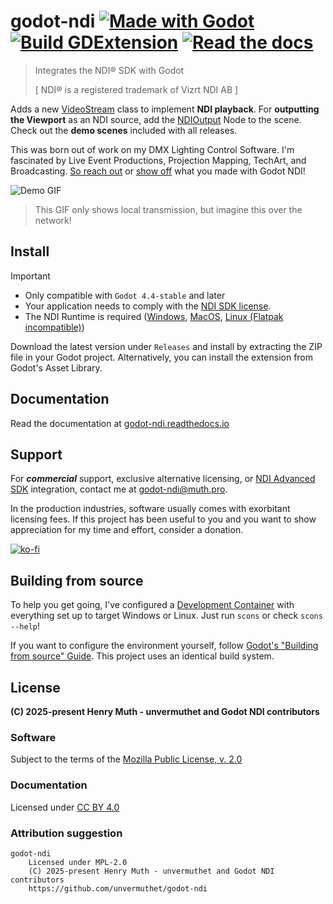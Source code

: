 # godot-ndi [![Made with Godot](https://img.shields.io/badge/Made%20with-Godot-478CBF?style=flat&logo=godot%20engine&logoColor=white)](https://godotengine.org) [![Build GDExtension](https://github.com/unvermuthet/godot-ndi/actions/workflows/builds.yml/badge.svg)](https://github.com/unvermuthet/godot-ndi/actions/workflows/builds.yml) [![Read the docs](https://img.shields.io/readthedocs/godot-ndi)](https://godot-ndi.readthedocs.io)

> Integrates the NDI® SDK with Godot
>
> [ NDI® is a registered trademark of Vizrt NDI AB ]

Adds a new [VideoStream](https://godot-ndi.readthedocs.io/stable/classes/class_videostreamndi.html) class to implement **NDI playback**.
For **outputting the Viewport** as an NDI source, add the [NDIOutput](https://godot-ndi.readthedocs.io/stable/classes/class_ndioutput.html) Node to the scene.
Check out the **demo scenes** included with all releases.

This was born out of work on my DMX Lighting Control Software. I'm fascinated by Live Event Productions, Projection Mapping, TechArt, and Broadcasting. [So reach out](https://discord.com/users/203583245223198722) or [show off](https://github.com/unvermuthet/godot-ndi/discussions/categories/show-and-tell) what you made with Godot NDI!

<!-- [![Static Badge](https://img.shields.io/badge/unvermuthet-gray?style=flat&logo=discord&logoColor=white&labelColor=%235865F2)](https://discord.com/users/203583245223198722) -->

![Demo GIF](https://github.com/user-attachments/assets/159eb455-b0de-41bb-972f-be0817771455)

> This GIF only shows local transmission, but imagine this over the network!

## Install

> [!IMPORTANT]
> - Only compatible with `Godot 4.4-stable` and later
> - Your application needs to comply with the [NDI SDK license](http://ndi.link/ndisdk_license).
> - The NDI Runtime is required ([Windows](http://ndi.link/NDIRedistV6), [MacOS](http://ndi.link/NDIRedistV6Apple), [Linux (Flatpak incompatible)](https://github.com/DistroAV/DistroAV/wiki/1.-Installation#linux-1))

Download the latest version under `Releases` and install by extracting the ZIP file in your Godot project.
Alternatively, you can install the extension from Godot's Asset Library.

## Documentation

Read the documentation at [godot-ndi.readthedocs.io](https://godot-ndi.readthedocs.io)

## Support

For ***commercial*** support, exclusive alternative licensing, or [NDI Advanced SDK](https://ndi.video/for-developers/ndi-advanced/) integration, contact me at [godot-ndi@muth.pro](mailto:godot-ndi@muth.pro).

In the production industries, software usually comes with exorbitant licensing fees. If this project has been useful to you and you want to show appreciation for my time and effort, consider a donation.

[![ko-fi](https://ko-fi.com/img/githubbutton_sm.svg)](https://ko-fi.com/I2I51A7ZC3)

## Building from source

To help you get going, I've configured a [Development Container](https://containers.dev/) with everything set up to target Windows or Linux. Just run `scons` or check `scons --help`!

If you want to configure the environment yourself, follow [Godot's "Building from source" Guide](https://docs.godotengine.org/en/latest/contributing/development/compiling/). This project uses an identical build system.

## License

**(C) 2025-present Henry Muth - unvermuthet and Godot NDI contributors**

### Software

Subject to the terms of the [Mozilla Public License, v. 2.0](https://www.mozilla.org/en-US/MPL/2.0/)

### Documentation

Licensed under [CC BY 4.0](https://creativecommons.org/licenses/by/4.0/)

### Attribution suggestion

```
godot-ndi
    Licensed under MPL-2.0
    (C) 2025-present Henry Muth - unvermuthet and Godot NDI contributors
    https://github.com/unvermuthet/godot-ndi
```
